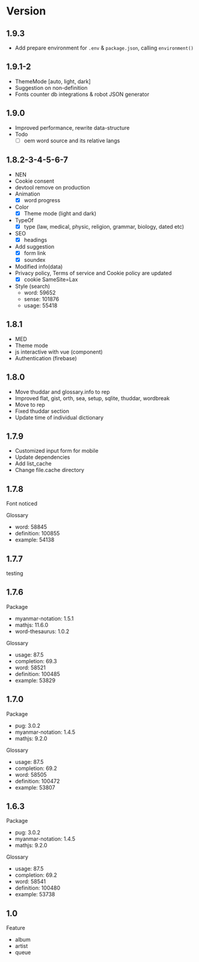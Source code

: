 # Version

## 1.9.3

- Add prepare environment for `.env` & `package.json`, calling `environment()`

## 1.9.1-2

- ThemeMode [auto, light, dark]
- Suggestion on non-definition
- Fonts counter db integrations & robot JSON generator

## 1.9.0

- Improved performance, rewrite data-structure
- Todo
  - [ ] oem word source and its relative langs

## 1.8.2-3-4-5-6-7

- NEN
- Cookie consent
- devtool remove on production
- Animation
  - [x] word progress
- Color
  - [x] Theme mode (light and dark)
- TypeOf
  - [x] type (law, medical, physic, religion, grammar, biology, dated etc)
- SEO
  - [x] headings
- Add suggestion
  - [x] form link
  - [x] soundex
- Modified info(data)
- Privacy policy, Terms of service and Cookie policy are updated
  - [x] cookie SameSite=Lax
- Style (search)
  - word: 59652
  - sense: 101876
  - usage: 55418

## 1.8.1

- MED
- Theme mode
- js interactive with vue (component)
- Authentication (firebase)

## 1.8.0

- Move thuddar and glossary.info to rep
- Improved flat, gist, orth, sea, setup, sqlite, thuddar, wordbreak
- Move  to rep
- Fixed thuddar section
- Update time of individual dictionary

## 1.7.9

- Customized input form for mobile
- Update dependencies
- Add list_cache
- Change file.cache directory

## 1.7.8

Font noticed

Glossary

- word: 58845
- definition: 100855
- example: 54138

## 1.7.7

testing

## 1.7.6

Package

- myanmar-notation: 1.5.1
- mathjs: 11.6.0
- word-thesaurus: 1.0.2

Glossary

- usage: 87.5
- completion: 69.3
- word: 58521
- definition: 100485
- example: 53829

## 1.7.0

Package

- pug: 3.0.2
- myanmar-notation: 1.4.5
- mathjs: 9.2.0

Glossary

- usage: 87.5
- completion: 69.2
- word: 58505
- definition: 100472
- example: 53807

## 1.6.3

Package

- pug: 3.0.2
- myanmar-notation: 1.4.5
- mathjs: 9.2.0

Glossary

- usage: 87.5
- completion: 69.2
- word: 58541
- definition: 100480
- example: 53738

## 1.0

Feature

- album
- artist
- queue
